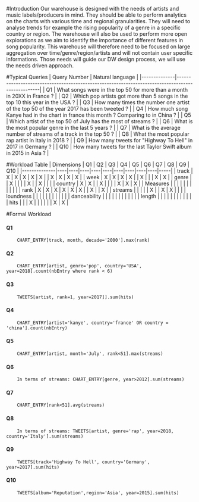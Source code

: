 #Introduction
Our warehouse is designed with the needs of artists and music labels/producers in mind. They should be able to perform analytics on the charts with various time and regional granularities. They will need to analyse trends for example the rising popularity of a genre in a specific country or region. The warehouse will also be used to perform more open explorations as we aim to identify the importance of different features in song popularity. This warehouse will therefore need to be focused on large aggregation over time/genre/region/artists and will not contain user specific informations.
Those needs will guide our DW design process, we will use the needs driven approach.

#Typical Queries
| Query Number | Natural language                                                                                 |
|--------------|--------------------------------------------------------------------------------------------------|
| Q1           | What songs were in the top 50 for more than a month in 20XX in France ?                          |
| Q2           | Which pop artists got more than 5 songs in the top 10 this year in the USA ?                     |
| Q3           | How many times the number one artist of the top 50 of the year 2017 has been tweeted ?           |
| Q4           | How much song Kanye had in the chart in france this month ? Comparing to in China ?              |
| Q5           | Which artist of the top 50 of July has the most of streams ?                                     |
| Q6           | What is the most popular genre in the last 5 years ?                                             |
| Q7           | What is the average number of streams of a track in the top 50 ?                                 |
| Q8           | What the most popular rap artist in Italy in 2018 ?                                              |
| Q9           | How many tweets for "Highway To Hell" in 2017 in Germany ?                                       |
| Q10          | How many tweets for the last Taylor Swift album in 2015 in Asia ?                                |

#Workload Table
| Dimensions   | Q1 | Q2 | Q3 | Q4 | Q5 | Q6 | Q7 | Q8 | Q9 | Q10 |
|--------------|----|----|----|----|----|----|----|----|----|-----|
| track        | X  | X  | X  | X  | X  |    | X  | X  | X  | X   |
| week         | X  | X  | X  | X  |    | X  |    |    | X  | X   |
| genre        |    | X  |    |    |    | X  |    | X  |    |     |
| country      | X  | X  |    | X  |    |    |    | X  | X  | X   |
| Measures     |    |    |    |    |    |    |    |    |    |     |
| rank         | X  | X  | X  | X  | X  | X  |    | X  |    | X   |
| streams      |    |    |    |    | X  |    | X  | X  |    |     |
| loundness    |    |    |    |    |    |    |    |    |    |     |
| danceability |    |    |    |    |    |    |    |    |    |     |
| length       |    |    |    |    |    |    |    |    |    |     |
| hits         |    |    | X  |    |    |    |    |    | X  | X   |

#Formal Workload
#### Q1
```
    CHART_ENTRY[track, month, decade='2000'].max(rank)
```
#### Q2
```
    CHART_ENTRY[artist, genre='pop', country='USA', year=2018].count(nbEntry where rank < 6)
```
#### Q3
```
    TWEETS[artist, rank=1, year=2017]].sum(hits)
```
#### Q4
```
    CHART_ENTRY[artist='kanye', country='france' OR country = 'china'].count(nbEntry)
```
#### Q5
```
    CHART_ENTRY[artist, month='July', rank<51].max(streams)
```
#### Q6
```
    In terms of streams: CHART_ENTRY[genre, year>2012].sum(streams)
```
#### Q7
```
    CHART_ENTRY[rank<51].avg(streams)
```
#### Q8
```
    In terms of streams: TWEETS[artist, genre='rap', year=2018, country='Italy'].sum(streams)
```
#### Q9
```
    TWEETS[track='Highway To Hell', country='Germany', year=2017].sum(hits)
```
#### Q10
```
    TWEETS[album='Reputation',region='Asia', year=2015].sum(hits)
```
